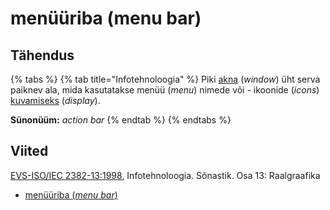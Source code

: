 # menüüriba (menu bar)

## Tähendus

{% tabs %}
{% tab title="Infotehnoloogia" %}
Piki [akna](aken-window.md) (_window_) üht serva paiknev ala, mida kasutatakse menüü (_menu_) nimede või - ikoonide (_icons_) [kuvamiseks](kuva-display.md) (_display_).

**Sünonüüm:** _action bar_&#x20;
{% endtab %}
{% endtabs %}

## Viited

[EVS-ISO/IEC 2382-13:1998](http://www.evs.ee/tooted/evs-iso-iec-2382-13-1998), Infotehnoloogia. Sõnastik. Osa 13: Raalgraafika

* [menüüriba (_menu bar_)](https://www.eki.ee/dict/its/index.cgi?Q=D2D73242-6C03-1014-88DC-FC5F0DBED45A\&F=GUID\&C01=1\&C02=0\&C10=1)
